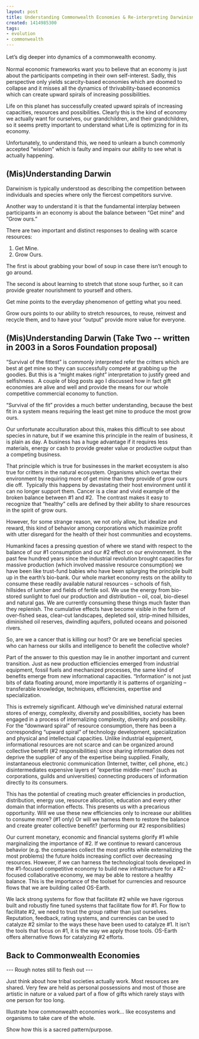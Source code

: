 ```yaml
---
layout: post
title: Understanding Commonwealth Economies & Re-interpreting Darwinism
created: 1414985300
tags:
- evolution
- commonwealth
---
```

<p><span style="line-height: 1.5;">Let’s dig deeper into dynamics of a commonwealth economy.&nbsp;</span></p><p>Normal economic frameworks want you to believe that an economy is just about the participants competing in their own self-interest. Sadly, this perspective only yields scarcity-based economies which are doomed to collapse and it misses all the dynamics of thrivability-based economics which can create upward spirals of increasing possibilities.&nbsp;</p><p>Life on this planet has successfully created upward spirals of increasing capacities, resources and possibilities. Clearly this is the kind of economy we actually want for ourselves, our grandchildren, and their grandchildren, so it seems pretty important to understand what Life is optimizing for in its economy.</p><p>Unfortunately, to understand this, we need to unlearn a bunch commonly accepted “wisdom” which is faulty and impairs our ability to see what is actually happening.</p><h2>(Mis)Understanding Darwin</h2><p>Darwinism is typically understood as describing the competition between individuals and species where only the fiercest competitors survive. &nbsp;</p><p>Another way to understand it is that the fundamental interplay between participants in an economy is about the balance between “Get mine” and “Grow ours.”</p><p>There are two important and distinct responses to dealing with scarce resources:&nbsp;</p><ol><li>Get Mine.</li><li>Grow Ours.</li></ol><p>The first is about grabbing your bowl of soup in case there isn’t enough to go around.</p><p>The second is about learning to stretch that stone soup further, so it can provide greater nourishment to yourself and others.</p><p>Get mine points to the everyday phenomenon of getting what you need.&nbsp;</p><p>Grow ours points to our ability to stretch resources, to reuse, reinvest and recycle them, and to have your “output” provide more value for everyone.&nbsp;</p><h2>(Mis)Understanding Darwin (Take Two -- written in 2003 in a Soros Foundation proposal)</h2><p>“Survival of the fittest” is commonly interpreted refer the critters which are best at get mine so they can successfully compete at grabbing up the goodies. But this is a “might makes right” interpretation to justify greed and selfishness. &nbsp;A couple of blog posts ago I discussed how in fact gift economies are alive and well and provide the means for our whole competitive commercial economy to function.&nbsp;</p><p>“Survival of the fit” provides a much better understanding, because the best fit in a system means requiring the least get mine to produce the most grow ours.</p><p>Our unfortunate acculturation about this, makes this difficult to see about species in nature, but if we examine this principle in the realm of business, it is plain as day. A business has a huge advantage if it requires less materials, energy or cash to provide greater value or productive output than a competing business.&nbsp;</p><p>That principle which is true for businesses in the market ecosystem is also true for critters in the natural ecosystem. Organisms which overtax their environment by requiring more of get mine than they provide of grow ours die off. &nbsp;Typically this happens by devastating their host environment until it can no longer support them. Cancer is a clear and vivid example of the broken balance between #1 and #2. &nbsp;The contrast makes it easy to recognize that “healthy” cells are defined by their ability to share resources in the spirit of grow ours.&nbsp;</p><p>However, for some strange reason, we not only allow, but idealize and reward, this kind of behavior among corporations which maximize profit with utter disregard for the health of their host communities and ecoystems.</p><p>Humankind faces a pressing question of where we stand with respect to the balance of our #1 consumption and our #2 effect on our environment. In the past few hundred years since the industrial revolution brought capacities for massive production (which involved massive resource consumption) we have been like trust-fund babies who have been splurging the principle built up in the earth’s bio-bank. Our whole market economy rests on the ability to consume these readily available natural resources – schools of fish, hillsides of lumber and fields of fertile soil. We use the energy from bio-stored sunlight to fuel our production and distribution – oil, coal, bio-diesel and natural gas. We are currently consuming these things much faster than they replenish. The cumulative effects have become visible in the form of over-fished seas, clear-cut landscapes, depleted soil, strip-mined hillsides, diminished oil reserves, dwindling aquifers, polluted oceans and poisoned rivers.</p><p>So, are we a cancer that is killing our host? Or are we beneficial species who can harness our skills and intelligence to benefit the collective whole?</p><p>Part of the answer to this question may lie in another important and current transition. Just as new production efficiencies emerged from industrial equipment, fossil fuels and mechanized processes, the same kind of benefits emerge from new informational capacities. “Information” is not just bits of data floating around, more importantly it is patterns of organizing – transferable knowledge, techniques, efficiencies, expertise and specialization.</p><p>This is extremely significant. Although we’ve diminished natural external stores of energy, complexity, diversity and possibilities, society has been engaged in a process of internalizing complexity, diversity and possibility. For the “downward spiral” of resource consumption, there has been a corresponding “upward spiral” of technology development, specialization and physical and intellectual capacities. Unlike industrial equipment, informational resources are not scarce and can be organized around collective benefit (#2 responsibilities) since sharing information does not deprive the supplier of any of the expertise being supplied. Finally, instantaneous electronic communication (Internet, twitter, cell phone, etc.) disintermediates expensive layers of “expertise middle-men” (such as corporations, guilds and universities) connecting producers of information directly to its consumers.</p><p>This has the potential of creating much greater efficiencies in production, distribution, energy use, resource allocation, education and every other domain that information effects. This presents us with a precarious opportunity. Will we use these new efficiencies only to increase our abilities to consume more? (#1 only) Or will we harness them to restore the balance and create greater collective benefit? (performing our #2 responsibilities)</p><p>Our current monetary, economic and financial systems glorify #1 while marginalizing the importance of #2. If we continue to reward cancerous behavior (e.g. the companies collect the most profits while externalizing the most problems) the future holds increasing conflict over decreasing resources. However, if we can harness the technological tools developed in the #1-focused competitive economy to build new infrastructure for a #2-focused collaborative economy, we may be able to restore a healthy balance. This is the importance of the toolset for currencies and resource flows that we are building called OS-Earth.</p><p>We lack strong systems for flow that facilitate #2 while we have rigorous built and robustly fine tuned systems that facilitate flow for #1. For flow to facilitate #2, we need to trust the group rather than just ourselves. Reputation, feedback, rating systems, and currencies can be used to catalyze #2 similar to the ways these have been used to catalyze #1. It isn’t the tools that focus on #1, it is the way we apply those tools. OS-Earth offers alternative flows for catalyzing #2 efforts.</p><h2>Back to Commonwealth Economies</h2><p>--- Rough notes still to flesh out ---</p><p>Just think about how tribal societies actually work. Most resources are shared. Very few are held as personal possessions and most of those are artistic in nature or a valued part of a flow of gifts which rarely stays with one person for too long.&nbsp;</p><p>Illustrate how commonwealth economies work... like ecosystems and organisms to take care of the whole. &nbsp;</p><p>Show how this is a sacred pattern/purpose.</p><div>&nbsp;</div>
